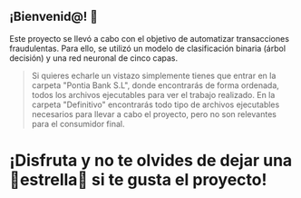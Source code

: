 ## ¡Bienvenid@! 👋

Este proyecto se llevó a cabo con el objetivo de automatizar transacciones fraudulentas. Para ello, se utilizó un modelo de clasificación binaria (árbol decisión) y una red neuronal de cinco capas.

 > Si quieres echarle un vistazo simplemente tienes que entrar en la carpeta "Pontia Bank S.L", donde encontrarás de forma ordenada, todos los archivos ejecutables para ver el trabajo realizado.
 > En la carpeta "Definitivo" encontrarás todo tipo de archivos ejecutables necesarios para llevar a cabo el proyecto, pero no son relevantes para el consumidor final.

# ¡Disfruta y no te olvides de dejar una 🌟estrella🌟 si te gusta el proyecto!

<!--
**RaquelLopez1/RaquelLopez1** is a ✨ _special_ ✨ repository because its `README.md` (this file) appears on your GitHub profile.

Here are some ideas to get you started:

- 🔭 I’m currently working on ...
- 🌱 I’m currently learning ...
- 👯 I’m looking to collaborate on ...
- 🤔 I’m looking for help with ...
- 💬 Ask me about ...
- 📫 How to reach me: ...
- 😄 Pronouns: ...
- ⚡ Fun fact: ...
-->
